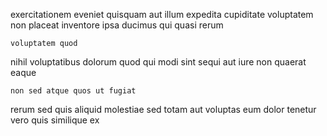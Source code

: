 <!--
title: Managed neutral matrices
author: Meaghan
date: 2015-03-29-0057
link: 2015-03-29-0057-managed-neutral-matrices
tags: [Photoshop,source,FOSS,controller]
-->

 exercitationem eveniet quisquam  aut illum 
expedita cupiditate  voluptatem non placeat inventore  ipsa
ducimus  qui   quasi rerum  
 	voluptatem quod 
nihil voluptatibus  dolorum    quod  qui
modi sint sequi aut
iure  non   quaerat eaque
 	non sed atque quos ut fugiat
 rerum sed quis
aliquid molestiae sed  totam aut voluptas eum dolor
tenetur vero quis similique  ex